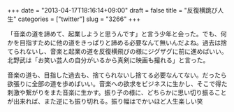 +++
date = "2013-04-17T18:16:14+09:00"
draft = false
title = "反復横跳び人生"
categories = ["twitter"]
slug = "3266"
+++

「音楽の道を諦めて、起業しようと思うんです」と言う少年と会った。でも、何かを目指すために他の道をきっぱりと諦める必要なんて無いんだよね。過去は捨てられないし、音楽と起業の道を反復横飛びの様にジグザグに前に進めばいい。北野武は「お笑い芸人の自分がいるから真剣に映画も撮れる」と言った。

音楽の道も、目指した過去も、捨てられないし捨てる必要なんてない。だったら欲張りに全部の道を歩めばいい。音楽への欲求をビジネスに生かし、そこで得た刺激や繋がりをまた音楽に生かす。振り子の様に、どちらかに思い切り振ることが出来れば、また逆にも振り切れる。振り幅はでかいほど人生楽しい笑
